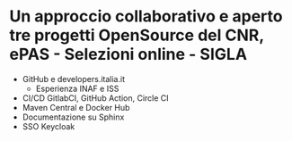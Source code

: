 # Un approccio collaborativo e aperto tre progetti OpenSource del CNR, ePAS - Selezioni online - SIGLA

- GitHub e developers.italia.it
  - Esperienza INAF e ISS 
- CI/CD GitlabCI, GitHub Action, Circle CI
- Maven Central e Docker Hub
- Documentazione su Sphinx
- SSO Keycloak

